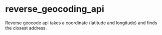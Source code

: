 # reverse_geocoding_api
Reverse geocode api takes a coordinate (latitude and longitude) and finds the closest address.
